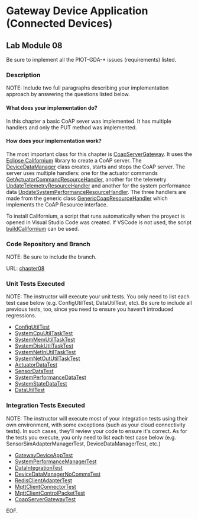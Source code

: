 # Gateway Device Application (Connected Devices)

## Lab Module 08

Be sure to implement all the PIOT-GDA-\* issues (requirements) listed.

### Description

NOTE: Include two full paragraphs describing your implementation approach by answering the questions listed below.

#### What does your implementation do?

In this chapter a basic CoAP sever was implemented. It has multiple handlers and only the PUT method was implemented.

#### How does your implementation work?

The most important class for this chapter is [CoapServerGateway](../Java/src/main/java/programmingtheiot/gda/connection/CoapServerGateway.java). It uses the [Eclipse Californium](https://eclipse.dev/californium/) library to create a CoAP server. The [DeviceDataManager](../Java/src/main/java/programmingtheiot/gda/app/DeviceDataManager.java) class creates, starts and stops the CoAP server. The server uses multiple handlers: one for the actuator commands [GetActuatorCommandResourceHandler](../Java/src/main/java/programmingtheiot/gda/connection/handlers/GetActuatorCommandResourceHandler.java), another for the telemetry [UpdateTelemetryResourceHandler](../Java/src/main/java/programmingtheiot/gda/connection/handlers/UpdateTelemetryResourceHandler.java) and another for the system performance data [UpdateSystemPerformanceResourceHandler](../Java/src/main/java/programmingtheiot/gda/connection/handlers/UpdateSystemPerformanceResourceHandler.java). The three handlers are made from the generic class [GenericCoapResourceHandler](../Java/src/main/java/programmingtheiot/gda/connection/handlers/GenericCoapResourceHandler.java) which implements the CoAP Resource interface.

To install Californium, a script that runs automatically when the proyect is opened in Visual Studio Code was created. If VSCode is not used, the script [buildCalifornium](../Java/buildCalifornium.sh) can be used.

### Code Repository and Branch

NOTE: Be sure to include the branch.

URL: [chapter08](https://github.com/SantiagoRR2004/PIC-java-components/tree/chapter08)

### Unit Tests Executed

NOTE: The instructor will execute your unit tests. You only need to list each test case below
(e.g. ConfigUtilTest, DataUtilTest, etc). Be sure to include all previous tests, too,
since you need to ensure you haven't introduced regressions.

- [ConfigUtilTest](../Java/src/test/java/programmingtheiot/part01/unit/common/ConfigUtilTest.java)
- [SystemCpuUtilTaskTest](../Java/src/test/java/programmingtheiot/part01/unit/system/SystemCpuUtilTaskTest.java)
- [SystemMemUtilTaskTest](../Java/src/test/java/programmingtheiot/part01/unit/system/SystemMemUtilTaskTest.java)
- [SystemDiskUtilTaskTest](../Java/src/test/java/programmingtheiot/part01/unit/system/SystemDiskUtilTaskTest.java)
- [SystemNetInUtilTaskTest](../Java/src/test/java/programmingtheiot/part01/unit/system/SystemNetInUtilTaskTest.java)
- [SystemNetOutUtilTaskTest](../Java/src/test/java/programmingtheiot/part01/unit/system/SystemNetOutUtilTaskTest.java)
- [ActuatorDataTest](../Java/src/test/java/programmingtheiot/part02/unit/data/ActuatorDataTest.java)
- [SensorDataTest](../Java/src/test/java/programmingtheiot/part02/unit/data/SensorDataTest.java)
- [SystemPerformanceDataTest](../Java/src/test/java/programmingtheiot/part02/unit/data/SystemPerformanceDataTest.java)
- [SystemStateDataTest](../Java/src/test/java/programmingtheiot/part02/unit/data/SystemStateDataTest.java)
- [DataUtilTest](../Java/src/test/java/programmingtheiot/part02/unit/data/DataUtilTest.java)

### Integration Tests Executed

NOTE: The instructor will execute most of your integration tests using their own environment, with
some exceptions (such as your cloud connectivity tests). In such cases, they'll review
your code to ensure it's correct. As for the tests you execute, you only need to list each
test case below (e.g. SensorSimAdapterManagerTest, DeviceDataManagerTest, etc.)

- [GatewayDeviceAppTest](../Java/src/test/java/programmingtheiot/part01/integration/app/GatewayDeviceAppTest.java)
- [SystemPerformanceManagerTest](../Java/src/test/java/programmingtheiot/part01/integration/system/SystemPerformanceManagerTest.java)
- [DataIntegrationTest](../Java/src/test/java/programmingtheiot/part02/integration/data/DataIntegrationTest.java)
- [DeviceDataManagerNoCommsTest](../Java/src/test/java/programmingtheiot/part02/integration/app/DeviceDataManagerNoCommsTest.java)
- [RedisClientAdapterTest](../Java/src/test/java/programmingtheiot/part02/integration/connection/RedisClientAdapterTest.java)
- [MqttClientConnectorTest](../Java/src/test/java/programmingtheiot/part03/integration/connection/MqttClientConnectorTest.java)
- [MqttClientControlPacketTest](../Java/src/test/java/programmingtheiot/part03/integration/connection/MqttClientControlPacketTest.java)
- [CoapServerGatewayTest](../Java/src/test/java/programmingtheiot/part03/integration/connection/CoapServerGatewayTest.java)

EOF.
